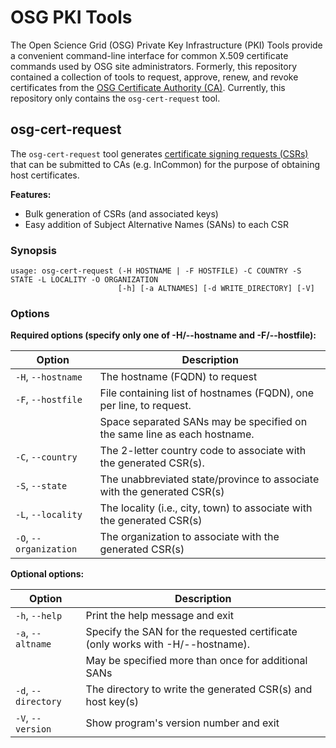 OSG PKI Tools
=============

The Open Science Grid (OSG) Private Key Infrastructure (PKI) Tools provide a convenient command-line interface for
common X.509 certificate commands used by OSG site administrators.
Formerly, this repository contained a collection of tools to request, approve, renew, and revoke certificates from the
[OSG Certificate Authority (CA)](https://opensciencegrid.org/technology/policy/service-migrations-spring-2018/#osg-ca).
Currently, this repository only contains the `osg-cert-request` tool.

osg-cert-request
----------------

The `osg-cert-request` tool generates [certificate signing requests (CSRs)](https://en.wikipedia.org/wiki/Certificate_signing_request)
that can be submitted to CAs (e.g. InCommon) for the purpose of obtaining host certificates.

**Features:**

- Bulk generation of CSRs (and associated keys)
- Easy addition of Subject Alternative Names (SANs) to each CSR

### Synopsis ###

```
usage: osg-cert-request (-H HOSTNAME | -F HOSTFILE) -C COUNTRY -S STATE -L LOCALITY -O ORGANIZATION
                        [-h] [-a ALTNAMES] [-d WRITE_DIRECTORY] [-V]

```

### Options  ###

**Required options (specify only one of -H/--hostname and -F/--hostfile):**

| Option                 | Description                                                              |
|------------------------|--------------------------------------------------------------------------|
| `-H`, `--hostname`     | The hostname (FQDN) to request                                           |
| `-F`, `--hostfile`     | File containing list of hostnames (FQDN), one per line, to request.      |
|                        | Space separated SANs may be specified on the same line as each hostname. |
| `-C`, `--country`      | The 2-letter country code to associate with the generated CSR(s).        |
| `-S`, `--state`        | The unabbreviated state/province to associate with the generated CSR(s)  |
| `-L`, `--locality`     | The locality (i.e., city, town) to associate with the generated CSR(s)   |
| `-O`, `--organization` | The organization to associate with the generated CSR(s)                  |

**Optional options:**

| Option              | Description                                                                    |
|---------------------|--------------------------------------------------------------------------------|
| `-h`, `--help`      | Print the help message and exit                                                |
| `-a`, `--altname`   | Specify the SAN for the requested certificate (only works with -H/--hostname). |
|                     | May be specified more than once for additional SANs                            |
| `-d`, `--directory` | The directory to write the generated CSR(s) and host key(s)                    |
| `-V`, `--version`   | Show program's version number and exit                                         |
